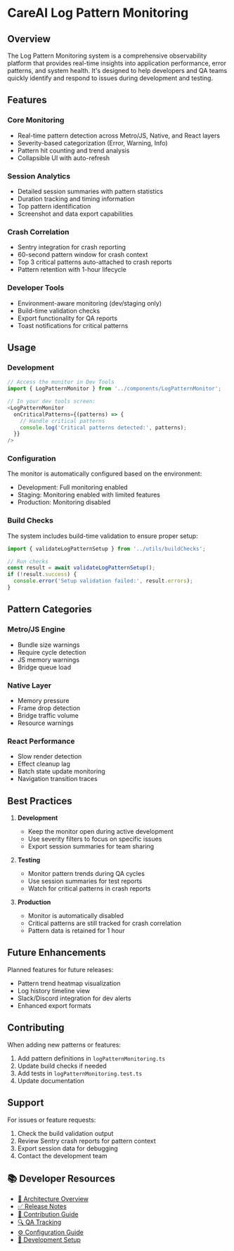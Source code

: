 # CareAI Log Pattern Monitoring

## Overview

The Log Pattern Monitoring system is a comprehensive observability platform that provides real-time insights into application performance, error patterns, and system health. It's designed to help developers and QA teams quickly identify and respond to issues during development and testing.

## Features

### Core Monitoring
- Real-time pattern detection across Metro/JS, Native, and React layers
- Severity-based categorization (Error, Warning, Info)
- Pattern hit counting and trend analysis
- Collapsible UI with auto-refresh

### Session Analytics
- Detailed session summaries with pattern statistics
- Duration tracking and timing information
- Top pattern identification
- Screenshot and data export capabilities

### Crash Correlation
- Sentry integration for crash reporting
- 60-second pattern window for crash context
- Top 3 critical patterns auto-attached to crash reports
- Pattern retention with 1-hour lifecycle

### Developer Tools
- Environment-aware monitoring (dev/staging only)
- Build-time validation checks
- Export functionality for QA reports
- Toast notifications for critical patterns

## Usage

### Development
```typescript
// Access the monitor in Dev Tools
import { LogPatternMonitor } from '../components/LogPatternMonitor';

// In your dev tools screen:
<LogPatternMonitor 
  onCriticalPatterns={(patterns) => {
    // Handle critical patterns
    console.log('Critical patterns detected:', patterns);
  }}
/>
```

### Configuration
The monitor is automatically configured based on the environment:
- Development: Full monitoring enabled
- Staging: Monitoring enabled with limited features
- Production: Monitoring disabled

### Build Checks
The system includes build-time validation to ensure proper setup:
```typescript
import { validateLogPatternSetup } from '../utils/buildChecks';

// Run checks
const result = await validateLogPatternSetup();
if (!result.success) {
  console.error('Setup validation failed:', result.errors);
}
```

## Pattern Categories

### Metro/JS Engine
- Bundle size warnings
- Require cycle detection
- JS memory warnings
- Bridge queue load

### Native Layer
- Memory pressure
- Frame drop detection
- Bridge traffic volume
- Resource warnings

### React Performance
- Slow render detection
- Effect cleanup lag
- Batch state update monitoring
- Navigation transition traces

## Best Practices

1. **Development**
   - Keep the monitor open during active development
   - Use severity filters to focus on specific issues
   - Export session summaries for team sharing

2. **Testing**
   - Monitor pattern trends during QA cycles
   - Use session summaries for test reports
   - Watch for critical patterns in crash reports

3. **Production**
   - Monitor is automatically disabled
   - Critical patterns are still tracked for crash correlation
   - Pattern data is retained for 1 hour

## Future Enhancements

Planned features for future releases:
- Pattern trend heatmap visualization
- Log history timeline view
- Slack/Discord integration for dev alerts
- Enhanced export formats

## Contributing

When adding new patterns or features:
1. Add pattern definitions in `logPatternMonitoring.ts`
2. Update build checks if needed
3. Add tests in `logPatternMonitoring.test.ts`
4. Update documentation

## Support

For issues or feature requests:
1. Check the build validation output
2. Review Sentry crash reports for pattern context
3. Export session data for debugging
4. Contact the development team 

## 📚 Developer Resources
- [🧭 Architecture Overview](docs/ARCHITECTURE.md)
- [✅ Release Notes](docs/RELEASE_NOTES.md)
- [📌 Contribution Guide](CONTRIBUTING.md)
- [🔍 QA Tracking](project/docs/QA_TRACKING.md)
- [⚙️ Configuration Guide](docs/CONFIGURATION.md)
- [🔧 Development Setup](docs/DEVELOPMENT.md) 